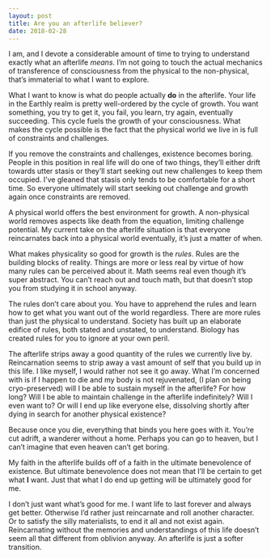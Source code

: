 ```yaml
---
layout: post
title: Are you an afterlife believer?
date: 2018-02-28
---
```


<p>I am, and I devote a considerable amount of time to trying to understand exactly what an afterlife <i>means</i>. I’m not going to touch the actual mechanics of transference of consciousness from the physical to the non-physical, that’s immaterial to what I want to explore.</p><p>What I want to know is what do people actually <b>do</b> in the afterlife. Your life in the Earthly realm is pretty well-ordered by the cycle of growth. You want something, you try to get it, you fail, you learn, try again, eventually succeeding. This cycle fuels the growth of your consciousness. What makes the cycle possible is the fact that the physical world we live in is full of constraints and challenges.</p><p>If you remove the constraints and challenges, existence becomes boring. People in this position in real life will do one of two things, they’ll either drift towards utter stasis or they’ll start seeking out new challenges to keep them occupied. I’ve gleaned that stasis only tends to be comfortable for a short time. So everyone ultimately will start seeking out challenge and growth again once constraints are removed.</p><p>A physical world offers the best environment for growth. A non-physical world removes aspects like death from the equation, limiting challenge potential. My current take on the afterlife situation is that everyone reincarnates back into a physical world eventually, it’s just a matter of when.</p><p>What makes physicality so good for growth is the <i>rules</i>. Rules are the building blocks of reality. Things are more or less real by virtue of how many rules can be perceived about it. Math seems real even though it’s super abstract. You can’t reach out and touch math, but that doesn’t stop you from studying it in school anyway.</p><p>The rules don’t care about you. You have to apprehend the rules and learn how to get what you want out of the world regardless. There are more rules than just the physical to understand. Society has built up an elaborate edifice of rules, both stated and unstated, to understand. Biology has created rules for you to ignore at your own peril.</p><p>The afterlife strips away a good quantity of the rules we currently live by. Reincarnation seems to strip away a vast amount of self that you build up in this life. I like myself, I would rather not see it go away. What I’m concerned with is if I happen to die and my body is not rejuvenated, (I plan on being cryo-preserved) will I be able to sustain myself in the afterlife? For how long? Will I be able to maintain challenge in the afterlife indefinitely? Will I even want to? Or will I end up like everyone else, dissolving shortly after dying in search for another physical existence?</p><p>Because once you die, everything that binds you here goes with it. You’re cut adrift, a wanderer without a home. Perhaps you can go to heaven, but I can’t imagine that even heaven can’t get boring.</p><p>My faith in the afterlife builds off of a faith in the ultimate benevolence of existence. But ultimate benevolence does not mean that I’ll be certain to get what <b>I</b> want. Just that what I do end up getting will be ultimately good for me.</p><p>I don’t just want what’s good for me. I want life to last forever and always get better. Otherwise I’d rather just reincarnate and roll another character. Or to satisfy the silly materialists, to end it all and not exist again. Reincarnating without the memories and understandings of this life doesn’t seem all that different from oblivion anyway. An afterlife is just a softer transition.</p>
